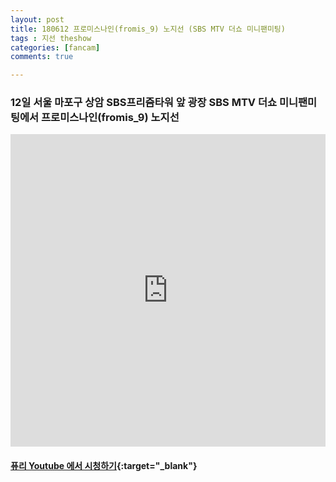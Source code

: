 ```yaml
---
layout: post
title: 180612 프로미스나인(fromis_9) 노지선 (SBS MTV 더쇼 미니팬미팅)
tags : 지선 theshow
categories: [fancam]
comments: true

---
```


### 12일 서울 마포구 상암 SBS프리즘타워 앞 광장 SBS MTV 더쇼 미니팬미팅에서 프로미스나인(fromis_9) 노지선

<iframe width="100%" height="500" src="https://www.youtube.com/embed/W6bDTY9IF7I?rel=0" frameborder="0" allow="autoplay; encrypted-media" allowfullscreen></iframe>


#### [퓨리 Youtube 에서 시청하기](https://www.youtube.com/watch?v=W6bDTY9IF7I){:target="_blank"}